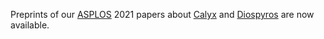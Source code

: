 Preprints of our [ASPLOS][] 2021 papers about [Calyx][] and [Diospyros][] are now available.

[diospyros]: https://www.cs.cornell.edu/~avh/diospyros-asplos-2021-preprint.pdf
[calyx]: https://rachit.pl/files/pubs/calyx.pdf
[asplos]: https://asplos-conference.org
